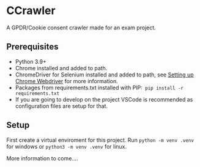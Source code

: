 # CCrawler
A GPDR/Cookie consent crawler made for an exam project.

## Prerequisites
* Python 3.9+
* Chrome installed and added to path.
* ChromeDriver for Selenium installed and added to path, see [Setting up Chrome Webdriver](https://splinter.readthedocs.io/en/latest/drivers/chrome.html#setting-up-chrome-webdriver) for more information.
* Packages from requirements.txt installed with PIP:` pip install -r requirements.txt`
* If you are going to develop on the project VSCode is recommended as configuration files are setup for that.

## Setup
First create a virtual enviroment for this project.
Run `python -m venv .venv` for windows or `python3 -m venv .venv` for linux.

More information to come....